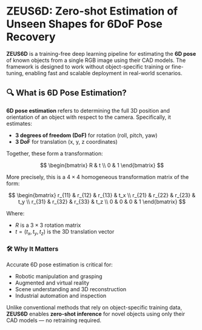 # ZEUS6D: Zero-shot Estimation of Unseen Shapes for 6DoF Pose Recovery

**ZEUS6D** is a training-free deep learning pipeline for estimating the **6D pose** of known objects from a single RGB image using their CAD models. The framework is designed to work without object-specific training or fine-tuning, enabling fast and scalable deployment in real-world scenarios.

## 🔍 What is 6D Pose Estimation?

**6D pose estimation** refers to determining the full 3D position and orientation of an object with respect to the camera. Specifically, it estimates:
- **3 degrees of freedom (DoF)** for rotation (roll, pitch, yaw)
- **3 DoF** for translation (x, y, z coordinates)

Together, these form a transformation:

$$
\begin{bmatrix}
R & t \\
0 & 1
\end{bmatrix}
$$

More precisely, this is a $4 \times 4$ homogeneous transformation matrix of the form:

$$
\begin{bmatrix}
r_{11} & r_{12} & r_{13} & t_x \\
r_{21} & r_{22} & r_{23} & t_y \\
r_{31} & r_{32} & r_{33} & t_z \\
0 & 0 & 0 & 1
\end{bmatrix}
$$

Where:
- $R$ is a $3 \times 3$ rotation matrix
- $t = (t_x, t_y, t_z)$ is the 3D translation vector

### 🛠 Why It Matters

Accurate 6D pose estimation is critical for:
- Robotic manipulation and grasping
- Augmented and virtual reality
- Scene understanding and 3D reconstruction
- Industrial automation and inspection

Unlike conventional methods that rely on object-specific training data, **ZEUS6D** enables **zero-shot inference** for novel objects using only their CAD models — no retraining required.
